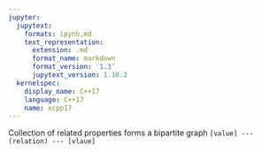 ```yaml
---
jupyter:
  jupytext:
    formats: ipynb,md
    text_representation:
      extension: .md
      format_name: markdown
      format_version: '1.3'
      jupytext_version: 1.10.2
  kernelspec:
    display_name: C++17
    language: C++17
    name: xcpp17
---
```


Collection of related properties
forms a bipartite graph
    `[value] --- (relation) --- [vlaue]`


